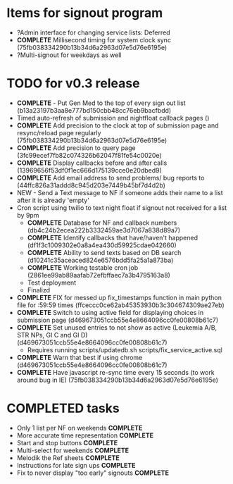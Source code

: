 # Items for signout program

*  ?Admin interface for changing service lists: Deferred
*  **COMPLETE** Millisecond timing for system clock sync (75fb038334290b13b34d6a2963d07e5d76e6195e)
*  ?Multi-signout for weekdays as well

# TODO for v0.3 release
*  **COMPLETE** - Put Gen Med to the top of every sign out list (b13a23197b3aa8e777bd150cbb48cc76eb9bacfbdd)
*  Timed auto-refresh of submission and nightfloat callback pages ()
*  **COMPLETE** Add precision to the clock at top of submission page and resync/reload page regularly (75fb038334290b13b34d6a2963d07e5d76e6195e)
*  **COMPLETE** Add precision to query page (3fc99ecef7fb82c074326b62047f81fe54c0020e)
*  **COMPLETE** Display callbacks before and after calls (13969656f53df0f1ec666d175139cce0e20dbed9)
*  **COMPLETE** Add email address to send problems/ bug reports to (44ffc826a31addd8c945d203e7449b45bf7d4d2b)
*  NEW - Send a Text message to NF if someone adds their name to a list after it is already 'empty'
*  Cron script using twilio to text night float if signout not received for a list by 9pm
    * **COMPLETE** Database for NF and callback numbers (db4c24b2ecea222b3332459ae3d7067a838d89a7)
    * **COMPLETE** Identify callbacks that have/haven't happened (df1f3c1009302e0a8a4ea430d59925cdae042660)
    * **COMPLETE** Ability to send texts based on DB search (d10241c35aceaced824e6576bdd5fa25a1a873ba)
    * **COMPLETE** Working testable cron job (2861ee99ab89aafab72efbffaec7a3b4795163a8)
    * Test deployment
    * Finalizd
* **COMPLETE** FIX for messed up fix_timestamps function in main python file for :59:59 times (ffceccc0ce62ab45353930b3c304674309ae27eb)
* **COMPLETE** Switch to using active field for displaying choices in submission page (d469673051ccb55e4e8664096cc0fe00808b61c7)
* **COMPLETE** Set unused entries to not show as active (Leukemia A/B, STR NPs, GI C and GI D) (d469673051ccb55e4e8664096cc0fe00808b61c7)
    * Requires running scripts/updatedb.sh scripts/fix_service_active.sql
* **COMPLETE** Warn that best if using chrome (d469673051ccb55e4e8664096cc0fe00808b61c7)
* **COMPLETE** Have javascript re-sync time every 15 seconds (to work around bug in IE) (75fb038334290b13b34d6a2963d07e5d76e6195e)

# COMPLETED tasks
*  Only 1 list per NF on weekends **COMPLETE**
*  More accurate time representation **COMPLETE**
*  Start and stop buttons **COMPLETE**
*  Multi-select for weekends **COMPLETE**
*  Melodik the Ref sheets **COMPLETE**
*  Instructions for late sign ups **COMPLETE**
*  Fix to never display "too early" signouts **COMPLETE**

